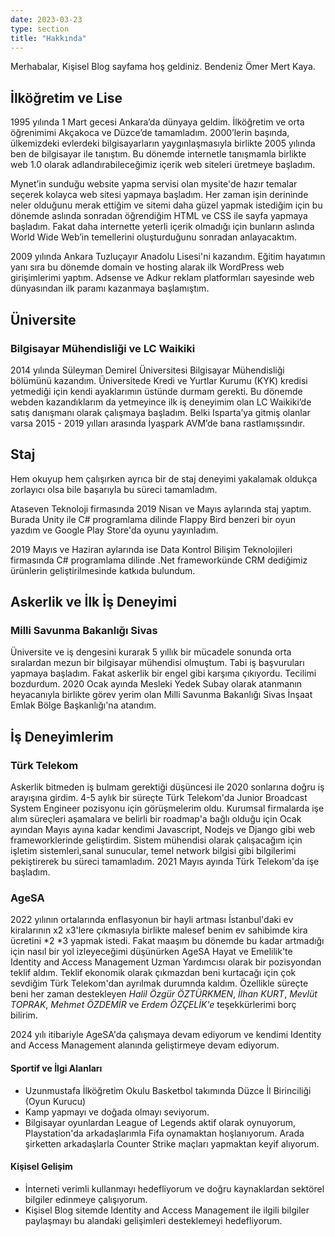 ```yaml
---
date: 2023-03-23
type: section
title: "Hakkında"
---
```


Merhabalar, Kişisel Blog sayfama hoş geldiniz. Bendeniz Ömer Mert Kaya.

## İlköğretim ve Lise

1995 yılında 1 Mart gecesi Ankara’da dünyaya geldim. İlköğretim ve orta öğrenimimi Akçakoca ve Düzce’de tamamladım. 2000’lerin başında, ülkemizdeki evlerdeki bilgisayarların yaygınlaşmasıyla birlikte 2005 yılında ben de bilgisayar ile tanıştım. Bu dönemde internetle tanışmamla birlikte web 1.0 olarak adlandırabileceğimiz içerik web siteleri üretmeye başladım.

Mynet’in sunduğu website yapma servisi olan mysite'de hazır temalar seçerek kolayca web sitesi yapmaya başladım. Her zaman işin derininde neler olduğunu merak ettiğim ve sitemi daha güzel yapmak istediğim için bu dönemde aslında sonradan öğrendiğim HTML ve CSS ile sayfa yapmaya başladım. Fakat daha internette yeterli içerik olmadığı için bunların aslında World Wide Web’in temellerini oluşturduğunu sonradan anlayacaktım.

2009 yılında Ankara Tuzluçayır Anadolu Lisesi'ni kazandım. Eğitim hayatımın yanı sıra bu dönemde domain ve hosting alarak ilk WordPress web girişimlerimi yaptım. Adsense ve Adkur reklam platformları sayesinde web dünyasından ilk paramı kazanmaya başlamıştım.

## Üniversite

### Bilgisayar Mühendisliği ve LC Waikiki

2014 yılında Süleyman Demirel Üniversitesi Bilgisayar Mühendisliği bölümünü kazandım. Üniversitede Kredi ve Yurtlar Kurumu (KYK) kredisi yetmediği için kendi ayaklarımın üstünde durmam gerekti. Bu dönemde webden kazandıklarım da yetmeyince ilk iş deneyimim olan LC Waikiki’de satış danışmanı olarak çalışmaya başladım. Belki Isparta’ya gitmiş olanlar varsa 2015 - 2019 yılları arasında İyaşpark AVM’de bana rastlamışsındır.

## Staj

Hem okuyup hem çalışırken ayrıca bir de staj deneyimi yakalamak oldukça zorlayıcı olsa bile başarıyla bu süreci tamamladım. 

Ataseven Teknoloji firmasında 2019 Nisan ve Mayıs aylarında staj yaptım. Burada Unity ile C# programlama dilinde Flappy Bird benzeri bir oyun yazdım ve Google Play Store'da oyunu yayınladım.

2019 Mayıs ve Haziran aylarında ise Data Kontrol Bilişim Teknolojileri firmasında C# programlama dilinde .Net frameworkünde CRM dediğimiz ürünlerin geliştirilmesinde katkıda bulundum.


## Askerlik ve İlk İş Deneyimi

### Milli Savunma Bakanlığı Sivas
Üniversite ve iş dengesini kurarak 5 yıllık bir mücadele sonunda orta sıralardan mezun bir bilgisayar mühendisi olmuştum. Tabi iş başvuruları yapmaya başladım. Fakat askerlik bir engel gibi karşıma çıkıyordu. Tecilimi bozdurdum. 2020 Ocak ayında Mesleki Yedek Subay olarak atanmanın heyacanıyla birlikte görev yerim olan Milli Savunma Bakanlığı Sivas İnşaat Emlak Bölge Başkanlığı'na atandım. 


## İş Deneyimlerim

### Türk Telekom
Askerlik bitmeden iş bulmam gerektiği düşüncesi ile 2020 sonlarına doğru iş arayışına girdim. 4-5 aylık bir süreçte Türk Telekom'da Junior Broadcast System Engineer pozisyonu için görüşmelerim oldu. Kurumsal firmalarda işe alım süreçleri aşamalara ve belirli bir roadmap'a bağlı olduğu için Ocak ayından Mayıs ayına kadar kendimi Javascript, Nodejs ve Django gibi web frameworklerinde geliştirdim. Sistem mühendisi olarak çalışacağım için işletim sistemleri,sanal sunucular, temel network bilgisi gibi bilgilerimi pekiştirerek bu süreci tamamladım. 2021 Mayıs ayında Türk Telekom'da işe başladım.

### AgeSA

2022 yılının ortalarında enflasyonun bir hayli artması İstanbul'daki ev kiralarının x2 x3'lere çıkmasıyla birlikte malesef benim ev sahibimde kira ücretini *2 *3 yapmak istedi.
Fakat maaşım bu dönemde bu kadar artmadığı için nasıl bir yol izleyeceğimi düşünürken AgeSA Hayat ve Emelilik'te Identity and Access Management Uzman Yardımcısı olarak bir pozisyondan teklif aldım. Teklif ekonomik olarak çıkmazdan beni kurtacağı için çok sevdiğim Türk Telekom'dan ayrılmak durumnda kaldım. Özellikle süreçte beni her zaman destekleyen *Halil Özgür ÖZTÜRKMEN*, *İlhan KURT*, *Mevlüt TOPRAK*, *Mehmet ÖZDEMİR* ve *Erdem ÖZÇELİK'e* teşekkürlerimi borç bilirim.

2024 yılı itibariyle AgeSA'da çalışmaya devam ediyorum ve kendimi Identity and Access Management alanında geliştirmeye devam ediyorum.

#### Sportif ve İlgi Alanları

- Uzunmustafa İlköğretim Okulu Basketbol takımında Düzce İl Birinciliği (Oyun Kurucu)
- Kamp yapmayı ve doğada olmayı seviyorum.
- Bilgisayar oyunlardan League of Legends aktif olarak oynuyorum, Playstation'da arkadaşlarımla Fifa oynamaktan hoşlanıyorum. Arada şirketten arkadaşlarla Counter Strike maçları yapmaktan keyif alıyorum.

#### Kişisel Gelişim 

- İnterneti verimli kullanmayı hedefliyorum ve doğru kaynaklardan sektörel bilgiler edinmeye çalışıyorum.
- Kişisel Blog sitemde Identity and Access Management ile ilgili bilgiler paylaşmayı bu alandaki gelişimleri desteklemeyi hedefliyorum.


